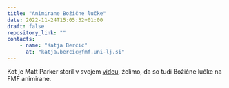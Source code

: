 ```yaml
---
title: "Animirane Božične lučke"
date: 2022-11-24T15:05:32+01:00
draft: false
repository_link: ""
contacts:
    - name: "Katja Berčič"
      at: "katja.bercic@fmf.uni-lj.si"
---
```


Kot je Matt Parker storil v svojem [videu](https://youtu.be/TvlpIojusBE), želimo, da so tudi Božične lučke na FMF animirane.
